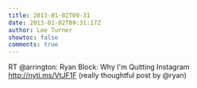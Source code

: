 ```yaml
---
title: 2013-01-02T09-31
date: 2013-01-02T09:31:17Z
author: Lee Turner
showtoc: false
comments: true
---
```


RT @arrington: Ryan Block: Why I'm Quitting Instagram http://nyti.ms/VtJF1F (really thoughtful post by @ryan)


